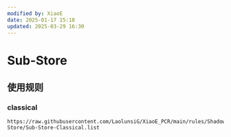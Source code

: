 ```yaml
---
modified by: XiaoE
date: 2025-01-17 15:18
updated: 2025-03-29 16:30
---
```

# Sub-Store

## 使用规则

### classical
```
https://raw.githubusercontent.com/LaolunsiG/XiaoE_PCR/main/rules/Shadowrocket/Sub-Store/Sub-Store-Classical.list
```